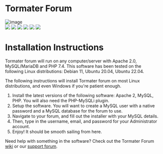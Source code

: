 # Tormater Forum
![image](https://user-images.githubusercontent.com/115832947/213847693-ecd7c1e7-eb62-46ac-a0f9-038e8cfbf595.png)<br/>
![](https://img.shields.io/badge/PHP-v7.4+-8892be.svg) ![](https://img.shields.io/github/license/tormater/tormater-forum) ![](https://img.shields.io/github/v/release/tormater/tormater-forum) ![](https://img.shields.io/github/languages/code-size/tormater/tormater-forum) ![](https://img.shields.io/github/issues/tormater/tormater-forum) ![](https://img.shields.io/badge/tormater-yes-yellowgreen)
# Installation Instructions
Tormater forum will run on any computer/server with Apache 2.0, MySQL/MariaDB and PHP 7.4.
This software has been tested on the following Linux distributions: Debian 11, Ubuntu 20.04, Ubuntu 22.04.

The following instructions will install Tormater forum on most Linux distributions, and even Windows if you're patient enough.

1. Install the latest versions of the following software: Apache 2, MySQL, PHP. You will also need the PHP-MySQLi plugin.
2. Setup the software. You will want to create a MySQL user with a native password and a MySQL database for the forum to use. 
3. Navigate to your forum, and fill out the installer with your MySQL details.
4. Then, type in the username, email, and password for your Administrator account.
5. Enjoy! It should be smooth sailing from here.

Need help with something in the software? Check out the Tormater Forum <a href="https://github.com/tormater/tormater-forum/wiki">wiki</a> or our <a href="http://torum.rf.gd">support forum</a>.

